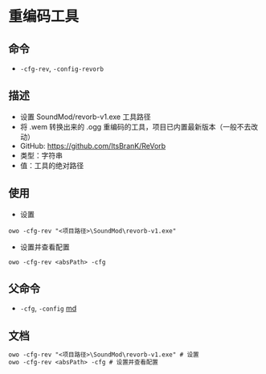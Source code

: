 # 重编码工具

## 命令
- `-cfg-rev`, `-config-revorb`

## 描述
- 设置 SoundMod/revorb-v1.exe 工具路径
- 将 .wem 转换出来的 .ogg 重编码的工具，项目已内置最新版本（一般不去改动）
- GitHub: https://github.com/ItsBranK/ReVorb
- 类型：字符串
- 值：工具的绝对路径

## 使用
- 设置
```shell
owo -cfg-rev "<项目路径>\SoundMod\revorb-v1.exe"
```

- 设置并查看配置
```shell
owo -cfg-rev <absPath> -cfg
```

## 父命令
- `-cfg`, `-config` [md](config.md)

## 文档
```txt
owo -cfg-rev "<项目路径>\SoundMod\revorb-v1.exe" # 设置
owo -cfg-rev <absPath> -cfg # 设置并查看配置
```